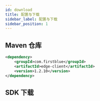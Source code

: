 ```yaml
---
id: download
title: 配置与下载
sidebar_label: 配置与下载
sidebar_position: 1
---
```


## Maven 仓库

```xml
<dependency>
    <groupId>com.firstblue</groupId>
    <artifactId>edge-client</artifactId>
    <version>1.2.10</version>
</dependency>
```

## SDK 下载
